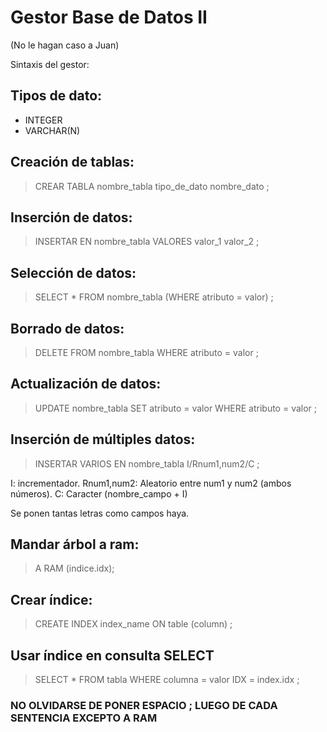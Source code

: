 # Gestor Base de Datos II
(No le hagan caso a Juan)

Sintaxis del gestor:

## Tipos de dato:

- INTEGER
- VARCHAR(N)

## Creación de tablas:

 >CREAR TABLA nombre_tabla tipo_de_dato nombre_dato ;

## Inserción de datos:

 >INSERTAR EN nombre_tabla VALORES valor_1 valor_2 ;

## Selección de datos:

 >SELECT * FROM nombre_tabla (WHERE atributo = valor) ;

## Borrado de datos:

 >DELETE FROM nombre_tabla WHERE atributo = valor ;

## Actualización de datos:

 >UPDATE nombre_tabla SET atributo = valor WHERE atributo = valor ;

## Inserción de múltiples datos:

 >INSERTAR VARIOS EN nombre_tabla I/Rnum1,num2/C ;

I: incrementador.
Rnum1,num2: Aleatorio entre num1 y num2 (ambos números).
C: Caracter (nombre_campo + I)

Se ponen tantas letras como campos haya.

## Mandar árbol a ram:

  >A RAM (indice.idx);

## Crear índice:

  >CREATE INDEX index_name ON table (column) ;

## Usar índice en consulta SELECT

  >SELECT * FROM tabla WHERE columna = valor IDX = index.idx ;

### NO OLVIDARSE DE PONER ESPACIO ; LUEGO DE CADA SENTENCIA EXCEPTO A RAM
